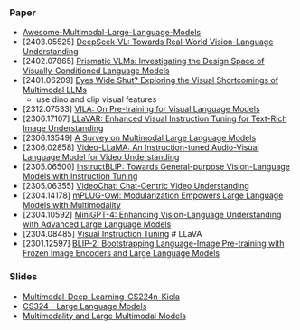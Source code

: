 ### Paper
- [Awesome-Multimodal-Large-Language-Models](https://github.com/BradyFU/Awesome-Multimodal-Large-Language-Models)
- [2403.05525] [DeepSeek-VL: Towards Real-World Vision-Language Understanding](https://arxiv.org/abs/2403.05525)
- [2402.07865] [Prismatic VLMs: Investigating the Design Space of Visually-Conditioned Language Models](https://arxiv.org/abs/2402.07865)
- [2401.06209] [Eyes Wide Shut? Exploring the Visual Shortcomings of Multimodal LLMs](https://arxiv.org/abs/2401.06209)
  - use dino and clip visual features
- [2312.07533] [VILA: On Pre-training for Visual Language Models](https://arxiv.org/abs/2312.07533)
- [2306.17107] [LLaVAR: Enhanced Visual Instruction Tuning for Text-Rich Image Understanding](https://arxiv.org/abs/2306.17107)
- [2306.13549] [A Survey on Multimodal Large Language Models](https://arxiv.org/abs/2306.13549)
- [2306.02858] [Video-LLaMA: An Instruction-tuned Audio-Visual Language Model for Video Understanding](https://arxiv.org/abs/2306.02858)
- [2305.06500] [InstructBLIP: Towards General-purpose Vision-Language Models with Instruction Tuning](https://arxiv.org/abs/2305.06500)
- [2305.06355] [VideoChat: Chat-Centric Video Understanding](https://arxiv.org/abs/2305.06355)
- [2304.14178] [mPLUG-Owl: Modularization Empowers Large Language Models with Multimodality](https://arxiv.org/abs/2304.14178)
- [2304.10592] [MiniGPT-4: Enhancing Vision-Language Understanding with Advanced Large Language Models](https://arxiv.org/abs/2304.10592)
- [2304.08485] [Visual Instruction Tuning](https://arxiv.org/abs/2304.08485) # LLaVA
- [2301.12597] [BLIP-2: Bootstrapping Language-Image Pre-training with Frozen Image Encoders and Large Language Models](https://arxiv.org/abs/2301.12597)

### Slides
- [Multimodal-Deep-Learning-CS224n-Kiela](https://web.stanford.edu/class/cs224n/slides/Multimodal-Deep-Learning-CS224n-Kiela.pdf)
- [CS324 - Large Language Models](https://stanford-cs324.github.io/winter2022/)
- [Multimodality and Large Multimodal Models](https://huyenchip.com/2023/10/10/multimodal.html)
